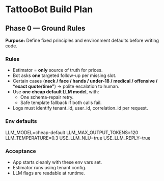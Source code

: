 # TattooBot Build Plan

## Phase 0 — Ground Rules

**Purpose:** Define fixed principles and environment defaults before writing code.

### Rules
- Estimator = **only** source of truth for prices.
- Bot asks **one** targeted follow-up per missing slot.
- Certain cases (**neck / face / hands / under-18 / medical / offensive / “exact quote/time”**) → polite escalation to human.
- Use **one cheap default LLM model**, with:
  - One schema-repair retry.
  - Safe template fallback if both calls fail.
- Logs must identify tenant_id, user_id, correlation_id per request.

### Env defaults
LLM_MODEL=cheap-default
LLM_MAX_OUTPUT_TOKENS=120
LLM_TEMPERATURE=0.3
USE_LLM_NLU=true
USE_LLM_REPLY=true


### Acceptance
- App starts cleanly with these env vars set.
- Estimator runs using tenant config.
- LLM flags are readable at runtime.
